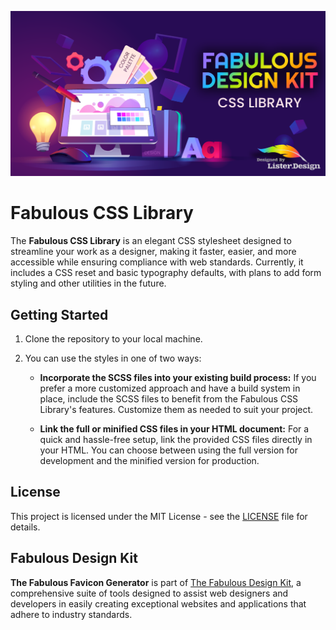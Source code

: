 ![Fabulous CSS Library](img/cover.png)

# Fabulous CSS Library

The **Fabulous CSS Library** is an elegant CSS stylesheet designed to streamline your work as a designer, making it faster, easier, and more accessible while ensuring compliance with web standards. Currently, it includes a CSS reset and basic typography defaults, with plans to add form styling and other utilities in the future.

## Getting Started

1. Clone the repository to your local machine.

2. You can use the styles in one of two ways:

   - **Incorporate the SCSS files into your existing build process:** If you prefer a more customized approach and have a build system in place, include the SCSS files to benefit from the Fabulous CSS Library's features. Customize them as needed to suit your project.

   - **Link the full or minified CSS files in your HTML document:** For a quick and hassle-free setup, link the provided CSS files directly in your HTML. You can choose between using the full version for development and the minified version for production.

## License

This project is licensed under the MIT License - see the [LICENSE](LICENSE) file for details.

## Fabulous Design Kit
**The Fabulous Favicon Generator**  is part of [The Fabulous Design Kit](https://lister.design/fabulous-design), a comprehensive suite of tools designed to assist web designers and developers in easily creating exceptional websites and applications that adhere to industry standards.
